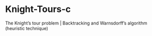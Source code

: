 # Knight-Tours-c
The Knight’s tour problem | Backtracking and Warnsdorff’s algorithm (heuristic technique)
